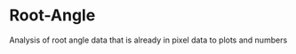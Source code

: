 Root-Angle
==========

Analysis of root angle data that is already in pixel data to plots and numbers
